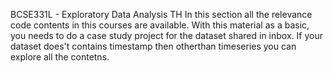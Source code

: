 BCSE331L - Exploratory Data Analysis TH
In this section all the relevance code contents in this courses are available.
With this material as a basic, you needs to do a case study project for the dataset shared in inbox. If your dataset does't contains timestamp then otherthan timeseries you can explore all the contetns.
